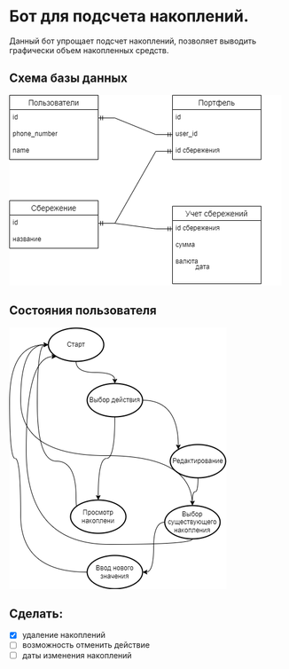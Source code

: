 # Бот для подсчета накоплений.
Данный бот упрощает подсчет накоплений, позволяет выводить графически объем накопленных средств.

## Схема базы данных
![alt-текст](schem/db_schem.png)

## Состояния пользователя
![alt-текст](schem/state.png)

## Сделать:
- [x] удаление накоплений
- [ ] возможность отменить действие
- [ ] даты изменения накоплений